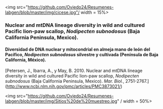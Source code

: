 
<img src="https://github.com/Oviedo24/Resumenes-labgen/blob/master/img/cicese.jpg"/ width = 15%>

### Nuclear and mtDNA lineage diversity in wild and cultured Pacific lion-paw scallop, *Nodipecten subnodosus* (Baja California Peninsula, Mexico).
#### Diversidad de DNA nuclear y mitocondrial en almeja mano de león del Pacífico, *Nodipecten subnodosus* silvestre y cultivada (Península de Baja California, México). 

[Petersen, J., Ibarra, A., y May, B. 2010. Nuclear and mtDNA lineage diversity in wild and cultured Pacific lion-paw scallop, *Nodipecten subnodosus* (Baja California Peninsula, Mexico). *Mar. Biol.*, 2751-2767.] (http://www.ncbi.nlm.nih.gov/pmc/articles/PMC3873021/)



<img src="https://github.com/Oviedo24/Resumenes-labgen/blob/master/img/Sitios%20de%20muestreo.jpg" / width = 50%>
